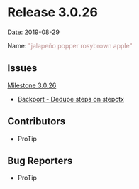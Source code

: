# Release 3.0.26

Date: 2019-08-29

Name: <span style="color: rosybrown"><span class="glyphicon glyphicon-apple"></span> "jalapeño popper rosybrown apple"</span>

## Issues

[Milestone 3.0.26](https://github.com/rundeck/rundeck/milestone/118)

* [Backport - Dedupe steps on stepctx](https://github.com/rundeck/rundeck/pull/5165)

## Contributors

* ProTip

## Bug Reporters

* ProTip
